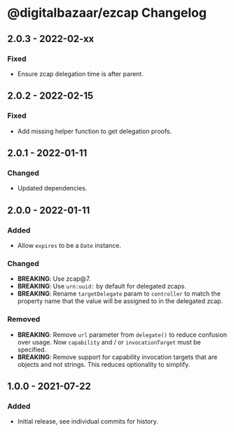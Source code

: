 # @digitalbazaar/ezcap Changelog

## 2.0.3 - 2022-02-xx

### Fixed
- Ensure zcap delegation time is after parent.

## 2.0.2 - 2022-02-15

### Fixed
- Add missing helper function to get delegation proofs.

## 2.0.1 - 2022-01-11

### Changed
- Updated dependencies.

## 2.0.0 - 2022-01-11

### Added
- Allow `expires` to be a `Date` instance.

### Changed
- **BREAKING**: Use zcap@7.
- **BREAKING**: Use `urn:uuid:` by default for delegated zcaps.
- **BREAKING**: Rename `targetDelegate` param to `controller` to match the
  property name that the value will be assigned to in the delegated zcap.

### Removed
- **BREAKING**: Remove `url` parameter from `delegate()` to reduce confusion
  over usage. Now `capability` and / or `invocationTarget` must be specified.
- **BREAKING**: Remove support for capability invocation targets that are
  objects and not strings. This reduces optionality to simplify.

## 1.0.0 - 2021-07-22

### Added
- Initial release, see individual commits for history.
